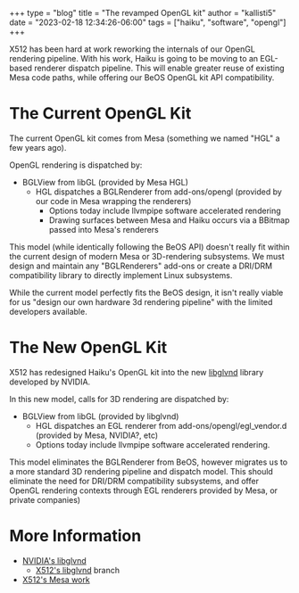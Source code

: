 +++
type = "blog"
title = "The revamped OpenGL kit"
author = "kallisti5"
date = "2023-02-18 12:34:26-06:00"
tags = ["haiku", "software", "opengl"]
+++

X512 has been hard at work reworking the internals of our OpenGL rendering pipeline. With his
work, Haiku is going to be moving to an EGL-based renderer dispatch pipeline. This will enable
greater reuse of existing Mesa code paths, while offering our BeOS OpenGL kit API compatibility.

# The Current OpenGL Kit

The current OpenGL kit comes from Mesa (something we named "HGL" a few years ago).

OpenGL rendering is dispatched by:

* BGLView from libGL (provided by Mesa HGL)
  * HGL dispatches a BGLRenderer from add-ons/opengl (provided by our code in Mesa wrapping the renderers)
    * Options today include llvmpipe software accelerated rendering
	* Drawing surfaces between Mesa and Haiku occurs via a BBitmap passed into Mesa's renderers

This model (while identically following the BeOS API) doesn't really fit within the current design
of modern Mesa or 3D-rendering subsystems.  We must design and maintain any "BGLRenderers" add-ons
or create a DRI/DRM compatibility library to directly implement Linux subsystems.

While the current model perfectly fits the BeOS design, it isn't really viable for us "design our
own hardware 3d rendering pipeline" with the limited developers available.

# The New OpenGL Kit

X512 has redesigned Haiku's OpenGL kit into the new [libglvnd](https://github.com/NVIDIA/libglvnd) library developed by NVIDIA.

In this new model, calls for 3D rendering are dispatched by:

* BGLView from libGL (provided by libglvnd)
  * HGL dispatches an EGL renderer from add-ons/opengl/egl_vendor.d (provided by Mesa, NVIDIA?, etc)
  * Options today include llvmpipe software accelerated rendering.

This model eliminates the BGLRenderer from BeOS, however migrates us to a more standard 3D rendering
pipeline and dispatch model.  This should eliminate the need for DRI/DRM compatibility subsystems,
and offer OpenGL rendering contexts through EGL renderers provided by Mesa, or private companies)

# More Information

* [NVIDIA's libglvnd](https://github.com/NVIDIA/libglvnd)
  * [X512's libglvnd](https://github.com/X547/libglvnd) branch
* [X512's Mesa work](https://gitlab.freedesktop.org/mesa/mesa/-/merge_requests/21079)
